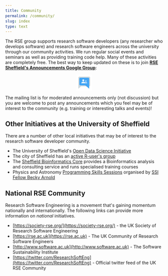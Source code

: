 ```yaml
---
title: Community
permalink: /community/
slug: index
type: text
---
```


The RSE group supports research software developers (any researcher who develops software) and research software engineers
across the university through our community activities.
We run regular social events and seminars
as well as providing training code help.
Many of these activities are completely free.
The best way to keep updated on these is to 
join [**RSE Sheffield's Announcements Google Group**](https://groups.google.com/a/sheffield.ac.uk/forum/#!forum/rse-group):

<a href="https://groups.google.com/a/sheffield.ac.uk/forum/#!forum/rse-group">
<img src="/assets/images/google-group.png" alt="RSE Sheffield Announcement Google Group" style="display: block; margin-left: auto; margin-right: auto; width: 10%;" />
</a>

The mailing list is for moderated announcements only (not discussion) but
you are welcome to post any announcements which you feel may be of interest to the community
(e.g. training or interesting talks and events)!


## Other Initiatives at the University of Sheffield

There are a number of other local initiatives that may be of interest to the research software developer community.

* The University of Sheffield's [Open Data Science Initiative](http://opendsi.cc)
* The city of Sheffield has an [active R-user's group](http://sheffieldr.github.io)
* The [Sheffield Bioinformatics Core](http://sbc.shef.ac.uk) provides a Bioinformatics analysis and consulting service and runs specialised training courses
* Physics and Astronomy [Programming Skills Sessions](https://www.sheffield.ac.uk/physics/news/programming-skills-sessions) organised by [SSI Fellow Becky Arnold](../blog/SSI-2018)

## National RSE Community

Research Software Engineering is a movement that's gaining momentum nationally and internationally.
The following links can provide more information on *national* initiatives.

* [https://society-rse.org/](https://society-rse.org/) - the UK Society of Research Software Engineering
* [https://rse.ac.uk](https://rse.ac.uk) - The UK Community of Research Software Engineers
* [http://www.software.ac.uk](http://www.software.ac.uk) - The Software Sustainability Institute
* [https://twitter.com/ResearchSoftEng](https://twitter.com/ResearchSoftEng) - Official twitter feed of the UK RSE Community
